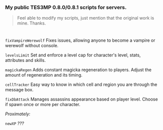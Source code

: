 ### My public TES3MP 0.8.0/0.8.1 scripts for servers.
> Feel able to modify my scripts, just mention that the original work is mine. Thanks.
#

```fixVampireWerewolf``` Fixes issues, allowing anyone to become a vampire or werewolf without console.

```levelsLimit``` Set and enforce a level cap for character's level, stats, attributes and skills.

```magickaRegen``` Adds constant magicka regeneration to players. Adjust the amount of regeneration and its timing.

```cellTracker``` Easy way to know in which cell and region you are through the message box.

```fixDbAttack``` Manages assassins appearance based on player level. Choose if spawn once or more per character.

*Proximately:*

```newXP``` *???*
